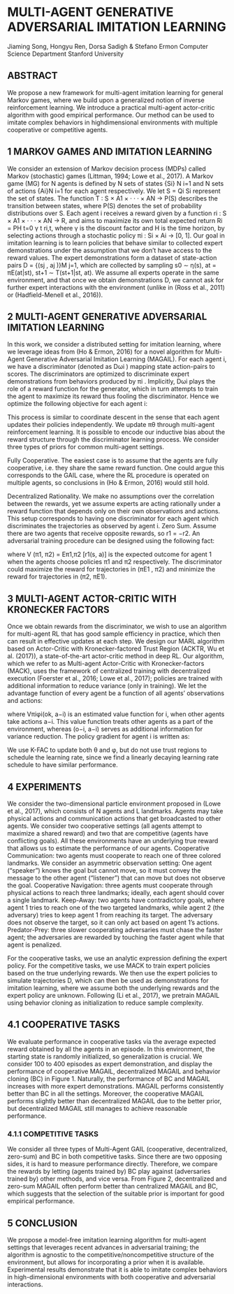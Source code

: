 # MULTI-AGENT GENERATIVE ADVERSARIAL IMITATION LEARNING

Jiaming Song, Hongyu Ren, Dorsa Sadigh & Stefano Ermon
Computer Science Department
Stanford University

## ABSTRACT

We propose a new framework for multi-agent imitation learning for general Markov games, where we build upon a generalized notion of inverse reinforcement learning.
We introduce a practical multi-agent actor-critic algorithm with good empirical performance. Our method can be used to imitate complex behaviors in highdimensional environments with multiple cooperative or competitive agents.

## 1 MARKOV GAMES AND IMITATION LEARNING

We consider an extension of Markov decision process (MDPs) called Markov (stochastic) games (Littman, 1994; Lowe et al., 2017). A Markov game (MG) for N agents is defined by N sets of states {Si} N i=1 and N sets of actions {Ai}N i=1 for each agent respectively. We let S = Qi Si
represent the set of states. The function T : S × A1 × · · · × AN → P(S) describes the transition between states, where P(S) denotes the set of probability distributions over S. Each agent i receives a reward given by a function ri : S × A1 × · · · × AN → R, and aims to maximize its own total expected return Ri = PH t=0 γ t ri,t, where γ is the discount factor and H is the time horizon, by selecting actions through a stochastic policy πi : Si × Ai → [0, 1].
Our goal in imitation learning is to learn policies that behave similar to collected expert demonstrations under the assumption that we don’t have access to the reward values. The expert demonstrations form a dataset of state-action pairs D = {(sj , aj )}M j=1, which are collected by sampling s0 ∼ η(s), at = πE(at|st), st+1 ∼ T(st+1|st, at). We assume all experts operate in the same environment, and that once we obtain demonstrations D, we cannot ask for further expert interactions with the environment (unlike in (Ross et al., 2011) or (Hadfield-Menell et al., 2016)).

## 2 MULTI-AGENT GENERATIVE ADVERSARIAL IMITATION LEARNING

In this work, we consider a distributed setting for imitation learning, where we leverage ideas from (Ho & Ermon, 2016) for a novel algorithm for Multi-Agent Generative Adversarial Imitation Learning (MAGAIL). For each agent i, we have a discriminator (denoted as Dωi ) mapping state action-pairs to scores. The discriminators are optimized to discriminate expert demonstrations from behaviors produced by πi . Implicitly, Dωi plays the role of a reward function for the generator, which in turn attempts to train the agent to maximize its reward thus fooling the discriminator. Hence we optimize the following objective for each agent i:



This process is similar to coordinate descent in the sense that each agent updates their policies independently. We update πθ through multi-agent reinforcement learning. It is possible to encode our inductive bias about the reward structure through the discriminator learning process. We consider three types of priors for common multi-agent settings.


Fully Cooperative. The easiest case is to assume that the agents are fully cooperative, i.e. they share the same reward function. One could argue this corresponds to the GAIL case, where the RL procedure is operated on multiple agents, so conclusions in (Ho & Ermon, 2016) would still hold.

Decentralized Rationality. We make no assumptions over the correlation between the rewards, yet we assume experts are acting rationally under a reward function that depends only on their own observations and actions. This setup corresponds to having one discriminator for each agent which
discriminates the trajectories as observed by agent i.
Zero Sum. Assume there are two agents that receive opposite rewards, so r1 = −r2. An adversarial training procedure can be designed using the following fact:

where V (π1, π2) = Eπ1,π2 [r1(s, a)] is the expected outcome for agent 1 when the agents choose policies π1 and π2 respectively. The discriminator could maximize the reward for trajectories in (πE1 , π2) and minimize the reward for trajectories in (π2, πE1).

## 3 MULTI-AGENT ACTOR-CRITIC WITH KRONECKER FACTORS

Once we obtain rewards from the discriminator, we wish to use an algorithm for multi-agent RL that has good sample efficiency in practice, which then can result in effective updates at each step. We design our MARL algorithm based on Actor-Critic with Kronecker-factored Trust Region (ACKTR, Wu et al. (2017)), a state-of-the-art actor-critic method in deep RL. 
Our algorithm, which we refer to as Multi-agent Actor-Critic with Kronecker-factors (MACK), uses the framework of centralized training with decentralized execution (Foerster et al., 2016; Lowe et al., 2017); policies are trained with additional information to reduce variance (only in training). We let the advantage function of every agent be a function of all agents’ observations and actions:



where Vπiφi(ok, a−i) is an estimated value function for i, when other agents take actions a−i. This value function treats other agents as a part of the environment, whereas (o−i, a−i) serves as additional information for variance reduction. The policy gradient for agent i is written as:

We use K-FAC to update both θ and φ, but do not use trust regions to schedule the learning rate, since we find a linearly decaying learning rate schedule to have similar performance.


## 4 EXPERIMENTS

We consider the two-dimensional particle environment proposed in (Lowe et al., 2017), which consists of N agents and L landmarks. Agents may take physical actions and communication actions that get broadcasted to other agents. We consider two cooperative settings (all agents attempt to maximize a shared reward) and two that are competitive (agents have conflicting goals). All these environments have an underlying true reward that allows us to estimate the performance of our agents.
Cooperative Communication: two agents must cooperate to reach one of three colored landmarks.
We consider an asymmetric observation setting: One agent (“speaker”) knows the goal but cannot move, so it must convey the message to the other agent (“listener”) that can move but does not observe the goal.
Cooperative Navigation: three agents must cooperate through physical actions to reach three landmarks; ideally, each agent should cover a single landmark.
Keep-Away: two agents have contradictory goals, where agent 1 tries to reach one of the two targeted landmarks, while agent 2 (the adversary) tries to keep agent 1 from reaching its target. The adversary does not observe the target, so it can only act based on agent 1’s actions.
Predator-Prey: three slower cooperating adversaries must chase the faster agent; the adversaries are rewarded by touching the faster agent while that agent is penalized.

For the cooperative tasks, we use an analytic expression defining the expert policy. For the competitive tasks, we use MACK to train expert policies based on the true underlying rewards. We then use the expert policies to simulate trajectories D, which can then be used as demonstrations for
imitation learning, where we assume both the underlying rewards and the expert policy are unknown.
Following (Li et al., 2017), we pretrain MAGAIL using behavior cloning as initialization to reduce sample complexity.

## 4.1 COOPERATIVE TASKS

We evaluate performance in cooperative tasks via the average expected reward obtained by all the agents in an episode. In this environment, the starting state is randomly initialized, so generalization is crucial. We consider 100 to 400 episodes as expert demonstration, and display the performance of cooperative MAGAIL, decentralized MAGAIL and behavior cloning (BC) in Figure 1.
Naturally, the performance of BC and MAGAIL increases with more expert demonstrations. MAGAIL performs consistently better than BC in all the settings. Moreover, the cooperative MAGAIL performs slightly better than decentralized MAGAIL due to the better prior, but decentralized MAGAIL still manages to achieve reasonable performance.

### 4.1.1 COMPETITIVE TASKS

We consider all three types of Multi-Agent GAIL (cooperative, decentralized, zero-sum) and BC in both competitive tasks. Since there are two opposing sides, it is hard to measure performance directly.
Therefore, we compare the rewards by letting (agents trained by) BC play against (adversaries trained by) other methods, and vice versa. From Figure 2, decentralized and zero-sum MAGAIL often perform better than centralized MAGAIL and BC, which suggests that the selection of the suitable prior is important for good empirical performance.

## 5 CONCLUSION

We propose a model-free imitation learning algorithm for multi-agent settings that leverages recent advances in adversarial training; the algorithm is agnostic to the competitive/noncompetitive structure of the environment, but allows for incorporating a prior when it is available. Experimental results demonstrate that it is able to imitate complex behaviors in high-dimensional environments with both cooperative and adversarial interactions.

